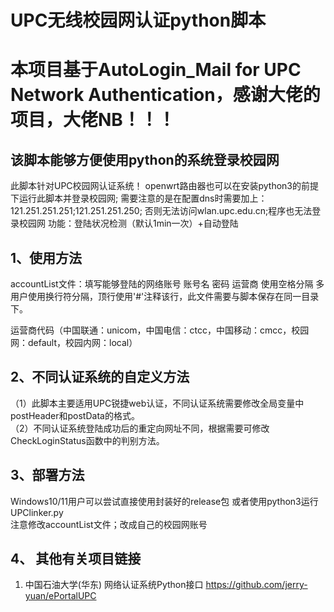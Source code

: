 # UPC无线校园网认证python脚本
# 本项目基于AutoLogin_Mail for UPC Network Authentication，感谢大佬的项目，大佬NB！！！
## 该脚本能够方便使用python的系统登录校园网
此脚本针对UPC校园网认证系统！
openwrt路由器也可以在安装python3的前提下运行此脚本并登录校园网;
需要注意的是在配置dns时需要加上：121.251.251.251;121.251.251.250;
否则无法访问wlan.upc.edu.cn;程序也无法登录校园网
功能：登陆状况检测（默认1min一次）+自动登陆
## 1、使用方法   
accountList文件：填写能够登陆的网络账号 账号名 密码 运营商 使用空格分隔 多用户使用换行符分隔，顶行使用'#'注释该行，此文件需要与脚本保存在同一目录下。

运营商代码（中国联通：unicom，中国电信：ctcc，中国移动：cmcc，校园网：default，校园内网：local）  
        
## 2、不同认证系统的自定义方法
（1）此脚本主要适用UPC锐捷web认证，不同认证系统需要修改全局变量中postHeader和postData的格式。  
（2）不同认证系统登陆成功后的重定向网址不同，根据需要可修改CheckLoginStatus函数中的判别方法。   
## 3、部署方法
 Windows10/11用户可以尝试直接使用封装好的release包
或者使用python3运行UPClinker.py  
注意修改accountList文件；改成自己的校园网账号

## 4、 其他有关项目链接
1. 中国石油大学(华东) 网络认证系统Python接口  https://github.com/jerry-yuan/ePortalUPC
